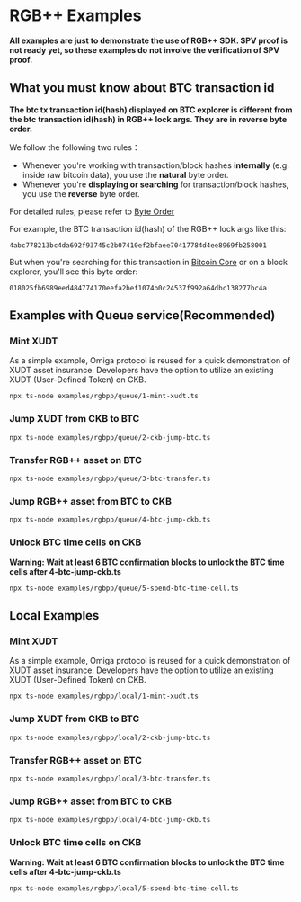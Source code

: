 # RGB++ Examples

**All examples are just to demonstrate the use of RGB++ SDK. SPV proof is not ready yet, so these examples do not involve the verification of SPV proof.**

## What you must know about BTC transaction id

**The btc tx transaction id(hash) displayed on BTC explorer is different from the btc transaction id(hash) in RGB++ lock args. They are in reverse byte order.**

We follow the following two rules： 

- Whenever you're working with transaction/block hashes **internally** (e.g. inside raw bitcoin data), you use the **natural** byte order.
- Whenever you're **displaying or searching** for transaction/block hashes, you use the **reverse** byte order.

For detailed rules, please refer to [Byte Order](https://learnmeabitcoin.com/technical/general/byte-order/)

For example, the BTC transaction id(hash) of the RGB++ lock args like this: 

```
4abc778213bc4da692f93745c2b07410ef2bfaee70417784d4ee8969fb258001
```

But when you're searching for this transaction in [Bitcoin Core](https://bitcoin.org/en/bitcoin-core/) or on a block explorer, you'll see this byte order:

```
018025fb6989eed484774170eefa2bef1074b0c24537f992a64dbc138277bc4a
```

## Examples with Queue service(Recommended)

### Mint XUDT
As a simple example, Omiga protocol is reused for a quick demonstration of XUDT asset insurance.
Developers have the option to utilize an existing XUDT (User-Defined Token) on CKB.

```shell
npx ts-node examples/rgbpp/queue/1-mint-xudt.ts 
```

### Jump XUDT from CKB to BTC

```shell
npx ts-node examples/rgbpp/queue/2-ckb-jump-btc.ts 
```

### Transfer RGB++ asset on BTC

```shell
npx ts-node examples/rgbpp/queue/3-btc-transfer.ts 
```

### Jump RGB++ asset from BTC to CKB

```shell
npx ts-node examples/rgbpp/queue/4-btc-jump-ckb.ts 
```

### Unlock BTC time cells on CKB

**Warning: Wait at least 6 BTC confirmation blocks to unlock the BTC time cells after 4-btc-jump-ckb.ts**

```shell
npx ts-node examples/rgbpp/queue/5-spend-btc-time-cell.ts 
```

## Local Examples

### Mint XUDT
As a simple example, Omiga protocol is reused for a quick demonstration of XUDT asset insurance.
Developers have the option to utilize an existing XUDT (User-Defined Token) on CKB.

```shell
npx ts-node examples/rgbpp/local/1-mint-xudt.ts 
```

### Jump XUDT from CKB to BTC

```shell
npx ts-node examples/rgbpp/local/2-ckb-jump-btc.ts 
```

### Transfer RGB++ asset on BTC

```shell
npx ts-node examples/rgbpp/local/3-btc-transfer.ts 
```

### Jump RGB++ asset from BTC to CKB

```shell
npx ts-node examples/rgbpp/local/4-btc-jump-ckb.ts 
```

### Unlock BTC time cells on CKB

**Warning: Wait at least 6 BTC confirmation blocks to unlock the BTC time cells after 4-btc-jump-ckb.ts**

```shell
npx ts-node examples/rgbpp/local/5-spend-btc-time-cell.ts 
```